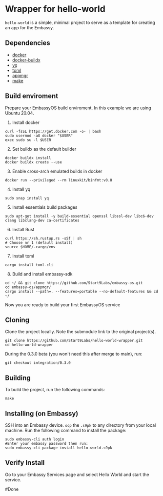 # Wrapper for hello-world

`hello-world` is a simple, minimal project to serve as a template for creating an app for the Embassy.

## Dependencies

- [docker](https://docs.docker.com/get-docker)
- [docker-buildx](https://docs.docker.com/buildx/working-with-buildx/)
- [yq](https://mikefarah.gitbook.io/yq)
- [toml](https://crates.io/crates/toml-cli)
- [appmgr](https://github.com/Start9Labs/embassy-os/tree/master/appmgr)
- [make](https://www.gnu.org/software/make/)

## Build enviroment
Prepare your EmbassyOS build enviroment. In this example we are using Ubuntu 20.04.

1. Install docker
```
curl -fsSL https://get.docker.com -o- | bash
sudo usermod -aG docker "$USER"
exec sudo su -l $USER
```
2. Set buildx as the default builder
```
docker buildx install
docker buildx create --use
```
3. Enable cross-arch emulated builds in docker
```
docker run --privileged --rm linuxkit/binfmt:v0.8
```
4. Install yq
```
sudo snap install yq
```
5. Install essentials build packages
```
sudo apt-get install -y build-essential openssl libssl-dev libc6-dev clang libclang-dev ca-certificates
```
6. Install Rust
```
curl https://sh.rustup.rs -sSf | sh
# Choose nr 1 (default install)
source $HOME/.cargo/env
```
7. Install toml
```
cargo install toml-cli
```
8. Build and install embassy-sdk
```
cd ~/ && git clone https://github.com/Start9Labs/embassy-os.git
cd embassy-os/appmgr/
cargo install --path=. --features=portable --no-default-features && cd ~/
```
Now you are ready to build your first EmbassyOS service

## Cloning

Clone the project locally. Note the submodule link to the original project(s). 

```
git clone https://github.com/Start9Labs/hello-world-wrapper.git
cd hello-world-wrapper
```
During the 0.3.0 beta (you won't need this after merge to main), run:  
```
git checkout integration/0.3.0
```
## Building

To build the project, run the following commands:

```
make
```

## Installing (on Embassy)

SSH into an Embassy device.
`scp` the `.s9pk` to any directory from your local machine.
Run the following command to install the package:

```
sudo embassy-cli auth login
#Enter your embassy password then run:
sudo embassy-cli package install hello-world.s9pk
```
## Verify Install

Go to your Embassy Services page and select Hello World and start the service.

#Done
